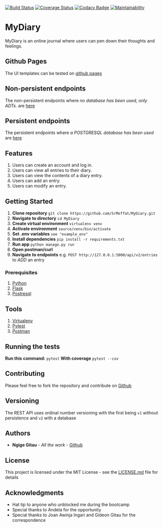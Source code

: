 [![Build Status](https://travis-ci.org/SrMoffat/MyDiary.svg?branch=non-persistent-endpoints)](https://travis-ci.org/SrMoffat/MyDiary)
[![Coverage Status](https://coveralls.io/repos/github/SrMoffat/MyDiary/badge.svg?branch=non-persistent-endpoints)](https://coveralls.io/github/SrMoffat/MyDiary?branch=non-persistent-endpoints)
[![Codacy Badge](https://api.codacy.com/project/badge/Grade/1035762f60c44fc4a83ed5900b7eeecd)](https://www.codacy.com/app/SrMoffat/MyDiary?utm_source=github.com&amp;utm_medium=referral&amp;utm_content=SrMoffat/MyDiary&amp;utm_campaign=Badge_Grade)
[![Maintainability](https://api.codeclimate.com/v1/badges/f981ab50b5790bf90bab/maintainability)](https://codeclimate.com/github/SrMoffat/MyDiary/maintainability)

# MyDiary
MyDiary is an online journal where users can pen down their thoughts and feelings.

## Github Pages
The UI templates can be tested on [github pages](https://srmoffat.github.io/MyDiary/UI/index.html)

## Non-persistent endpoints
The non-persistent endpoints where *no database has been used, only ADTs.* are [here](https://github.com/SrMoffat/MyDiary/tree/non-persistent-endpoints)

## Persistent endpoints
The persistent endpoints where *a POSTGRESQL database has been used* are [here](https://github.com/SrMoffat/MyDiary/tree/ft2-delete-entry)

## Features
1. Users can create an account and log in.
2. Users can view all entries to their diary.
3. Users can view the contents of a diary entry.
4. Users can add an entry.
5. Users can modify an entry.

## Getting Started
1. **Clone repository** `git clone https://github.com/SrMoffat/MyDiary.git`
2. **Navigate to directory** `cd MyDiary`
3. **Create virtual environment** `virtualenv venv`
4. **Activate environment** `source/venv/bin/activate`
4. **Set .env variables** `see "example_env"`
5. **Install dependencies** `pip install -r requirements.txt`
6. **Run app** `python manage.py run`
7. **Open postman/curl**
8. **Navigate to endpoints** e.g. `POST http://127.0.0.1:5000/api/v2/entries` to *ADD* an entry

### Prerequisites

1. [Python](https://www.python.org/downloads/release/python-370/)
2. [Flask](http://flask.pocoo.org/docs/1.0/)
3. [Postresql](https://www.postgresql.org/docs/10/static/index.html)

## Tools
1. [Virtualenv]()
2. [Pytest](https://docs.pytest.org/en/latest/contents.html)
3. [Postman](https://www.getpostman.com/)

## Running the tests
**Run this command:** ```pytest```
**With coverage** ```pytest --cov```

## Contributing

Please feel free to fork the repository and contribute on [Github](https://github.com/SrMoffat/MyDiary)

## Versioning

The REST API uses ordinal number versioning with the first being `v1` without persistence and `v2` with a database

## Authors

* **Ngige Gitau** - *All the work* - [Github](https://github.com/SrMoffat/MyDiary)

## License

This project is licensed under the MIT License - see the [LICENSE.md](LICENSE.md) file for details

## Acknowledgments

* Hat tip to anyone who unblocked me during the bootcamp 
* Special thanks to Andela for the opportunity
* Special thanks to Joan Awinja Ingari and Gideon Gitau for the correspondence 




